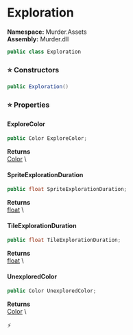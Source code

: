 # Exploration

**Namespace:** Murder.Assets \
**Assembly:** Murder.dll

```csharp
public class Exploration
```

### ⭐ Constructors
```csharp
public Exploration()
```

### ⭐ Properties
#### ExploreColor
```csharp
public Color ExploreColor;
```

**Returns** \
[Color](../../Murder/Core/Graphics/Color.html) \
#### SpriteExplorationDuration
```csharp
public float SpriteExplorationDuration;
```

**Returns** \
[float](https://learn.microsoft.com/en-us/dotnet/api/System.Single?view=net-7.0) \
#### TileExplorationDuration
```csharp
public float TileExplorationDuration;
```

**Returns** \
[float](https://learn.microsoft.com/en-us/dotnet/api/System.Single?view=net-7.0) \
#### UnexploredColor
```csharp
public Color UnexploredColor;
```

**Returns** \
[Color](../../Murder/Core/Graphics/Color.html) \


⚡